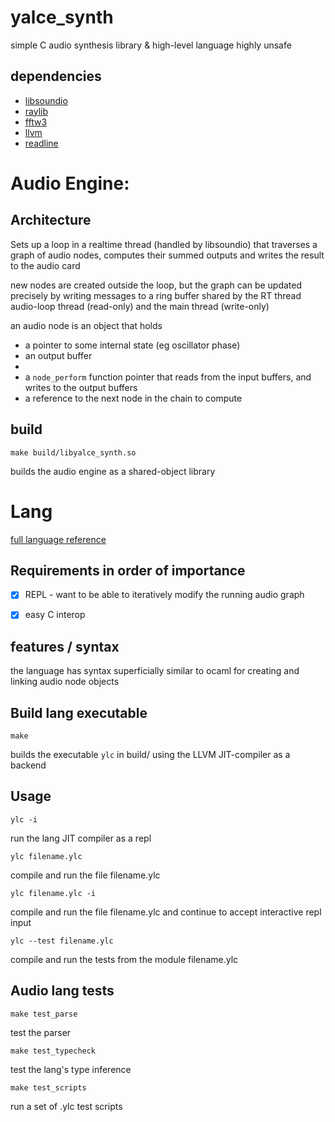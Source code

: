 #  yalce_synth
simple C audio synthesis library & high-level language
highly unsafe

## dependencies
- [libsoundio](http://libsound.io/)
- [raylib](https://www.raylib.com/)
- [fftw3](https://www.fftw.org/)
- [llvm](https://llvm.org/)
- [readline](https://tiswww.case.edu/php/chet/readline/rltop.html)

# Audio Engine:
## Architecture
Sets up a loop in a realtime thread (handled by libsoundio) that traverses a
graph of audio nodes, computes their summed outputs and writes the result to the audio card

new nodes are created outside the loop, but the graph can be updated precisely by writing
messages to a ring buffer shared by the RT thread audio-loop thread (read-only) and the main
thread (write-only)

an audio node is an object that holds 
- a pointer to some internal state (eg oscillator phase)
- an output buffer
- 
- a `node_perform` function pointer that reads from the input buffers, and writes to the output buffers
- a reference to the next node in the chain to compute

## build
```
make build/libyalce_synth.so
```
builds the audio engine as a shared-object library


# Lang
[full language reference](./docs/ylc-ref.md)

## Requirements in order of importance
- [x] REPL - want to be able to iteratively modify the running audio graph  
- [x] easy C interop  


## features / syntax
the language has syntax superficially similar to ocaml for creating and linking audio node objects

## Build lang executable
```
make
```
builds the executable `ylc` in build/ using the LLVM JIT-compiler as a backend

## Usage
```
ylc -i
```
run the lang JIT compiler as a repl

```
ylc filename.ylc
```
compile and run the file filename.ylc

```
ylc filename.ylc -i
```
compile and run the file filename.ylc and continue to accept interactive repl input

```
ylc --test filename.ylc
```
compile and run the tests from the module filename.ylc



## Audio lang tests
```
make test_parse
```
test the parser

```
make test_typecheck
```
test the lang's type inference

```
make test_scripts
```
run a set of .ylc test scripts 
